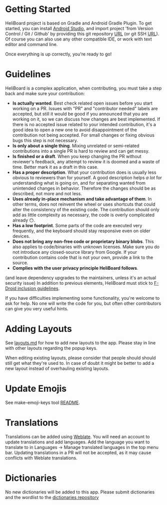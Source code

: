 # Getting Started

HeliBoard project is based on Gradle and Android Gradle Plugin. To get started, you can install [Android Studio](https://developer.android.com/studio), and import project 'from Version Control / Git / Github' by providing this git repository [URL](https://github.com/Helium314/HeliBoard) (or git SSH [URL](git@github.com:Helium314/heliboard.git)).
Of course you can also use any other compatible IDE, or work with text editor and command line.

Once everything is up correctly, you're ready to go!

# Guidelines

HeliBoard is a complex application, when contributing, you must take a step back and make sure your contribution:
- **Is actually wanted**. Best check related open issues before you start working on a PR. Issues with "PR" and "contributor needed" labels are accepted, but still it would be good if you announced that you are working on it, so we can discuss how changes are best implemented.
  If there is no accepted issue related to your intended contribution, it's a good idea to open a new one to avoid disappointment of the contribution not being accepted. For small changes or fixing obvious bugs this step is not necessary.
- **Is only about a single thing**. Mixing unrelated or semi-related contributions into a single PR is hard to review and can get messy.
- **Is finished or a draft**. When you keep changing the PR without reviewer's feedback, any attempt to review it is doomed and a waste of time. Better mark it as a draft in this case.
- **Has a proper description**. What your contribution does is usually less obvious to reviewers than for yourself. A good description helps _a lot_ for understanding what is going on, and for separating wanted from unintended changes in behavior. Therefore the changes should be as described, not more and not less.
- **Uses already in-place mechanism and take advantage of them**. In other terms, does not reinvent the wheel or uses shortcuts that could alter the consistency of the existing code. The contribution should only add as little complexity as necessary, the code is overly complicated already 😶.
- **Has a low footprint**. Some parts of the code are executed very frequently, and the keyboard should stay responsive even on older devices.
- **Does not bring any non-free code or proprietary binary blobs**. This also applies to code/binaries with unknown licenses. Make sure you do not introduce any closed-source library from Google.
  If your contribution contains code that is not your own, provide a link to the source.
- **Complies with the user privacy principle HeliBoard follows**.

(and leave dependency upgrades to the maintainers, unless it's an actual security issue)
In addition to previous elements, HeliBoard must stick to [F-Droid inclusion guidelines](https://f-droid.org/docs/Inclusion_Policy/).

If you have difficulties implementing some functionality, you're welcome to ask for help. No one will write the code for you, but often other contributors can give you very useful hints.

# Adding Layouts

See [layouts.md](layouts.md#adding-new-layouts--languages) for how to add new layouts to the app. Please stay in line with other layouts regarding the popup keys.

When editing existing layouts, please consider that people should should still get what they're used to. In case of doubt it might be better to add a new layout instead of overhauling existing layouts.

# Update Emojis

See make-emoji-keys tool [README](tools/make-emoji-keys/README.md).

# Translations
Translations can be added using [Weblate](https://translate.codeberg.org/projects/heliboard/). You will need an account to update translations and add languages. Add the language you want to translate to in Languages -> Manage translated languages in the top menu bar.
Updating translations in a PR will not be accepted, as it may cause conflicts with Weblate translations.

# Dictionaries
No new dictionaries will be added to this app. Please submit dictionaries and the wordlist to the [dictionaries repository](https://codeberg.org/Helium314/aosp-dictionaries)
